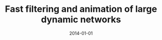 ---
title: "Fast filtering and animation of large dynamic networks"
collection: publications
date: 2014-01-01
year: 2014
venue: 'EPJ Data Science, 3(1), 27 (WICI Data Challenge main prize) 🏆'
paperurl: 'http://www.epjdatascience.com/content/3/1/27'
resourceurl: 'https://github.com/WICI/fastviz'
resourceslug: code & data
authors: 'P.A. Grabowicz,  L.M. Aiello, F. Menczer'
---